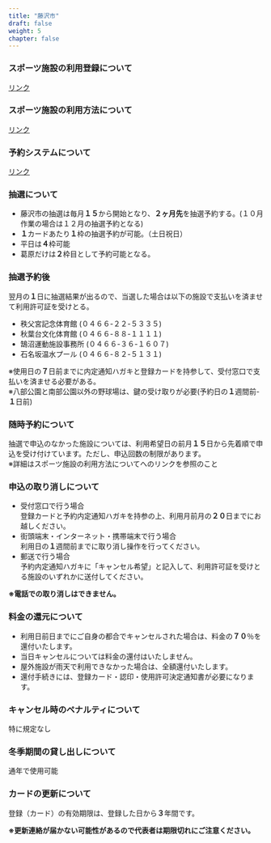 ```yaml
---
title: "藤沢市"
draft: false
weight: 5
chapter: false
---
```


### スポーツ施設の利用登録について

[リンク](https://f-mirai.jp/sports/registration)

### スポーツ施設の利用方法について

[リンク](https://www.city.fujisawa.kanagawa.jp/sports/kyoiku/leisure/sportshisetsu/riyo.html)

### 予約システムについて  

[リンク](https://yoyaku.city.fujisawa.kanagawa.jp/)

### 抽選について

- 藤沢市の抽選は毎月**１５**から開始となり、**２ヶ月先**を抽選予約する。(１０月作業の場合は１２月の抽選予約となる)  
- **１**カードあたり**１**枠の抽選予約が可能。（土日祝日）  
- 平日は**４**枠可能  
- 葛原だけは**２**枠目として予約可能となる。  

### 抽選予約後

翌月の**１**日に抽選結果が出るので、当選した場合は以下の施設で支払いを済ませて利用許可証を受けとる。  

- 秩父宮記念体育館    (０４６６-２２-５３３５)  
- 秋葉台文化体育館    (０４６６-８８-１１１１)  
- 鵠沼運動施設事務所  (０４６６-３６-１６０７)  
- 石名坂温水プール    (０４６６-８２-５１３１)  

※使用日の**７**日前までに内定通知ハガキと登録カードを持参して、受付窓口で支払いを済ませる必要がある。  
※八部公園と南部公園以外の野球場は、鍵の受け取りが必要(予約日の**１**週間前-**１**日前)　　

### 随時予約について

抽選で申込のなかった施設については、利用希望日の前月**１５**日から先着順で申込を受け付けています。ただし、申込回数の制限があります。  
※詳細はスポーツ施設の利用方法についてへのリンクを参照のこと

### 申込の取り消しについて
- 受付窓口で行う場合  
登録カードと予約内定通知ハガキを持参の上、利用月前月の**２０**日までにお越しください。
- 街頭端末・インターネット・携帯端末で行う場合  
利用日の**１**週間前までに取り消し操作を行ってください。
- 郵送で行う場合  
予約内定通知ハガキに「キャンセル希望」と記入して、利用許可証を受けとる施設のいずれかに送付してください。

**※電話での取り消しはできません。**

### 料金の還元について

- 利用日前日までにご自身の都合でキャンセルされた場合は、料金の**７０**％を還付いたします。  
- 当日キャンセルについては料金の還付はいたしません。  
- 屋外施設が雨天で利用できなかった場合は、全額還付いたします。  
- 還付手続きには、登録カード・認印・使用許可決定通知書が必要になります。  

### キャンセル時のペナルティについて

特に規定なし

### 冬季期間の貸し出しについて

通年で使用可能

### カードの更新について

登録（カード）の有効期限は、登録した日から**３**年間です。  

**※更新連絡が届かない可能性があるので代表者は期限切れにご注意ください。**
